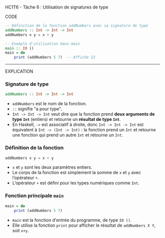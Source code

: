 HC1T6 - Tâche 6 : Utilisation de signatures de type

CODE 

```haskell
-- Définition de la fonction addNumbers avec sa signature de type
addNumbers :: Int -> Int -> Int
addNumbers x y = x + y

-- Exemple d'utilisation dans main
main :: IO ()
main = do
    print (addNumbers 5 7)  -- Affiche 12
```

---

EXPLICATION 

### Signature de type

```haskell
addNumbers :: Int -> Int -> Int
```

* `addNumbers` est le nom de la fonction.
* `::` signifie "a pour type".
* `Int -> Int -> Int` veut dire que la fonction prend **deux arguments de type `Int`** (entiers) et retourne un **résultat de type `Int`**.
* En Haskell, `->` est associatif à droite, donc
  `Int -> Int -> Int` est équivalent à
  `Int -> (Int -> Int)` : la fonction prend un `Int` et retourne une fonction qui prend un autre `Int` et retourne un `Int`.

### Définition de la fonction

```haskell
addNumbers x y = x + y
```

* `x` et `y` sont les deux paramètres entiers.
* Le corps de la fonction est simplement la somme de `x` et `y` avec l’opérateur `+`.
* L’opérateur `+` est défini pour les types numériques comme `Int`.

### Fonction principale `main`

```haskell
main = do
    print (addNumbers 5 7)
```

* `main` est la fonction d'entrée du programme, de type `IO ()`.
* Elle utilise la fonction `print` pour afficher le résultat de `addNumbers X Y`, soit `x+y`.


